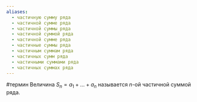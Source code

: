 ```yaml
---
aliases:
  - частичную сумму ряда
  - частичной сумме ряда
  - частичной суммы ряда
  - частичной суммой ряда
  - частичной сумме ряда
  - частичные суммы ряда
  - частичным суммам ряда
  - частичных сумм ряда
  - частичными суммами ряда
  - частичных суммах ряда
---
```

#термин
Величина $S_n = a_1 + \dots + a_n$ называется $n$-ой частичной суммой ряда.